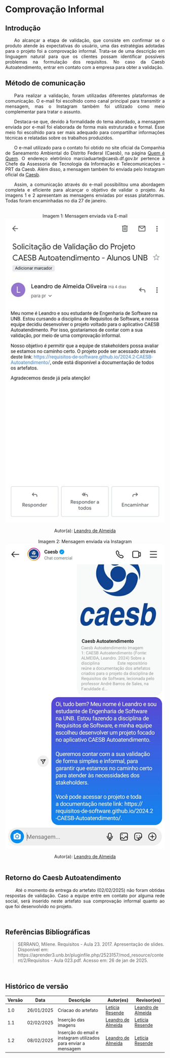 # Comprovação Informal

## Introdução

<p align="justify">&emsp;&emsp;Ao alcançar a etapa de validação, que consiste em confirmar se o produto atende às expectativas do usuário, uma das estratégias adotadas para o projeto foi a comprovação informal. Trata-se de uma descrição em linguagem natural para que os clientes possam identificar possíveis problemas na formulação dos requisitos. No caso da Caesb Autoatendimento, entrar em contato com a empresa para obter a validação.</p>

## Método de comunicação

<p align="justify">&emsp;&emsp;Para realizar a validação, foram utilizadas diferentes plataformas de comunicação. O e-mail foi escolhido como canal principal para transmitir a mensagem, mas o Instagram também foi utilizado como meio complementar para tratar o assunto.</p> 

<p align="justify">&emsp;&emsp;Destaca-se que, devido à formalidade do tema abordado, a mensagem enviada por e-mail foi elaborada de forma mais estruturada e formal. Esse meio foi escolhido para ser mais adequado para compartilhar informações técnicas e relatadas sobre os trabalhos produzidos.</p> 

<p align="justify">&emsp;&emsp;O e-mail utilizado para o contato foi obtido no site oficial da Companhia de Saneamento Ambiental do Distrito Federal (Caesb), na página <a href="https://www.caesb.df.gov.br/quem-e-quem/" target = "_blank">Quem é Quem</a>. O endereço eletrônico marciaduarte@caesb.df.gov.br pertence à Chefe da Assessoria de Tecnologia da Informação e Telecomunicações – PRT da Caesb. Além disso, a mensagem também foi enviada pelo Instagram oficial da <a href="https://www.instagram.com/caesb_df/?hl=pt-br" target = "_blank">Caesb</a>.</p>

<p align="justify">&emsp;&emsp;Assim, a comunicação através do e-mail possibilitou uma abordagem completa e eficiente para alcançar o objetivo de validar o projeto. As imagens 1 e 2 apresentam as mensagens enviadas por essas plataformas. Todas foram encaminhadas no dia 27 de janeiro.</p>

<br>

<center> Imagem 1: Mensagem enviada via E-mail

<img src ="https://github.com/leomitx10/leomitx10/blob/main/insta.jpeg?raw=true">

</p>Autor(a): <a href="https://github.com/leomitx10" target = "_blank">Leandro de Almeida</a>

</center>

<br>

<center> Imagem 2: Mensagem enviada via Instagram

<img src = "https://github.com/leomitx10/leomitx10/blob/main/email.jpeg?raw=true">

</p>Autor(a): <a href="https://github.com/leomitx10" target = "_blank">Leandro de Almeida</a>

</center>

<br>

## Retorno do Caesb Autoatendimento

<p align="justify">&emsp;&emsp;
Até o momento da entrega do artefato (02/02/2025) não foram obtidas respostas de validação. Caso a equipe entre em contato por alguma rede social, será inserido neste artefato sua comprovação informal quanto ao que foi desenvolvido no projeto.
</p>

<br>

## Referências Bibliográficas

><p >SERRANO, Milene. Requisitos - Aula 23. 2017. Apresentação de slides. Disponível em: https://aprender3.unb.br/pluginfile.php/2523157/mod_resource/content/2/Requisitos - Aula 023.pdf. Acesso em: 26 de jan de 2025.</p>

<br>

## Histórico de versão

<center>

| Versão | Data       | Descrição                | Autor(es)                                       | Revisor(es)                                      |
| ------ | ---------- | ------------------------ | ------------------------------------------------ | ------------------------------------------------ |
|  1.0   |26/01/2025 | Criacao do artefato | [Letícia Resende](https://github.com/LeticiaResende23)  | [Leandro de Almeida](https://github.com/leomitx10)|
|  1.1   |02/02/2025 | Inserção das imagens | [Leandro de Almeida](https://github.com/leomitx10) | [Letícia Resende](https://github.com/LeticiaResende23)  | 
|  1.2   |08/02/2025 | Inserção do email e instagram utilizados para enviar a mensagem | [Leandro de Almeida](https://github.com/leomitx10) | [Letícia Resende](https://github.com/LeticiaResende23)  | 

</center>